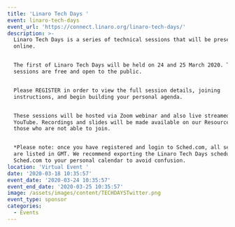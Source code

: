 ```yaml
---
title: 'Linaro Tech Days '
event: linaro-tech-days
event_url: 'https://connect.linaro.org/linaro-tech-days/'
description: >-
  Linaro Tech Days is a series of technical sessions that will be presented live
  online.


  The first of Linaro Tech Days will be held on 24 and 25 March 2020. These
  sessions are free and open to the public.


  Please REGISTER in order to view the full session details, joining
  instructions, and begin building your personal agenda.


  These sessions will be hosted via Zoom webinar and also live streamed to
  YouTube. Recordings and slides will be made available on our Resource page for
  those who are not able to join.


  *Please note: once you have registered and login to Sched.com, all sessions
  are listed in GMT. We recommend exporting the Linaro Tech Days schedule from
  Sched.com to your personal calendar to avoid confusion.
location: 'Virtual Event '
date: '2020-03-18 10:35:57'
event_date: '2020-03-24 10:35:57'
event_end_date: '2020-03-25 10:35:57'
image: /assets/images/content/TECHDAYSTwitter.png
event_type: sponsor
categories:
  - Events
---
```

